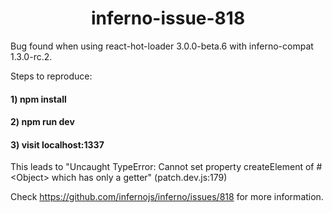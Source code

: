 <p align='center'>
  <h1 align='center'>inferno-issue-818</h1>
</p>

Bug found when using react-hot-loader 3.0.0-beta.6 with inferno-compat 1.3.0-rc.2.

Steps to reproduce:
#### 1) npm install
#### 2) npm run dev
#### 3) visit localhost:1337

This leads to "Uncaught TypeError: Cannot set property createElement of #\<Object> which has only a getter" (patch.dev.js:179)

Check https://github.com/infernojs/inferno/issues/818 for more information.
